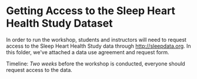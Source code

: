# Getting Access to the Sleep Heart Health Study Dataset

In order to run the workshop, students and instructors will need to request access to the Sleep Heart Health Study data through http://sleepdata.org. In this folder, we've attached a data use agreement and request form.

Timeline: *Two weeks* before the workshop is conducted, everyone should request access to the data. 